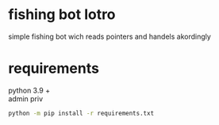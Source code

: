 #  fishing bot lotro

simple fishing bot wich reads pointers and handels akordingly
# requirements
python 3.9 +  
admin priv
```sh
python -m pip install -r requirements.txt

